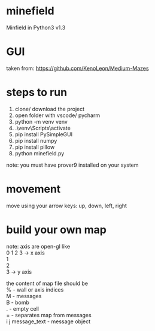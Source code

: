 # minefield

Minfield in Python3
v1.3

# GUI

taken from: https://github.com/KenoLeon/Medium-Mazes

# steps to run

1. clone/ download the project
2. open folder with vscode/ pycharm
3. python -m venv venv
4. .\venv\Scripts\activate
5. pip install PySimpleGUI
6. pip install numpy
7. pip install pillow
8. python minefield.py

note: you must have prover9 installed on your system

# movement
move using your arrow keys: up, down, left, right

# build your own map

note: axis are open-gl like <br />
0 1 2 3 -> x axis <br />
1 <br />
2 <br />
3 -> y axis <br />

the content of map file should be <br />
% - wall or axis indices<br />
M - messages <br />
B - bomb <br />
. - empty cell <br />
= - separates map from messages <br />
i j message_text - message object <br />
